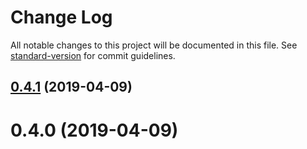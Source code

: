 # Change Log

All notable changes to this project will be documented in this file. See [standard-version](https://github.com/conventional-changelog/standard-version) for commit guidelines.

## [0.4.1](https://github.com/xergioalex/pinericosas/compare/v0.4.0...v0.4.1) (2019-04-09)



# 0.4.0 (2019-04-09)
